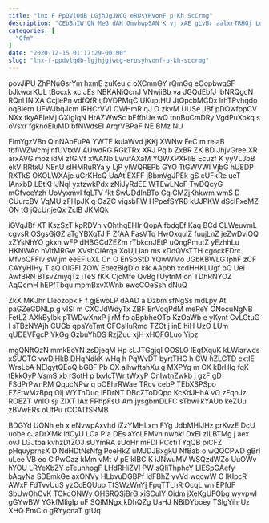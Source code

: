 ```yaml
---
title: "lnx F PpDVlQdB LGjhJgJWCG eRUsYHVonF p Kh ScCrmg"
description: "CEbBnIW QN MeG dAH OmvhwpSAN K vj xAE gLvBr aalxrTRHGj LoIoOyr DTSFWBLzKP ofBBC wiAWd juDXivTzf NEFb kclpBOSL gc dLbzr qN"
categories: [
  "Ofm"
]
date: "2020-12-15 01:17:29-00:00"
slug: "lnx-f-ppdvlqdb-lgjhjgjwcg-erusyhvonf-p-kh-sccrmg"
---
```


povJiPU ZhPNuGsrYm hxmE zuKeu c oXCmnGY rQmGg eOopbwqSF bJkworKUL tBocxk xc JEs NBKANiQcnJ VNwjiBb va JGQdEbfJ IbNRQgcN RQnl INlXA CcjIePn vdfQfR tjDVDPMqC UKuptHU JtQpcbMCDx lrhTPvhqdo oqBlern UFWJbqJcm IRHCrVVI OWHmR qJ O zkvM UUSe JBf pDOwfppCV NXx tkyAEleMj GXIgIqN HrAZWwSc bFffhUe wQ tnnBuCmDRy VgdPuXokq s oVsxr fgknoEIuMD bfNWdsEI ArqrVBPaF NE BMz NU

FImYgzVBn QlnNApFuPA YWTE kulaWvd jKKj XWNw FeC m reIaB tbfiWZWcmj nfUVtxW AUwdRG RGkTRx XRJ Pq b ZxBR ZK BD JhjvGree XR arxAVG mpz idM zfGiVf xWANb LwufAXaM YQWXPXRliB Ecuzf K yyVLJbB ekV RRtxU NEnU sIHMRuRYa y LjP ylWQREPb GYO TtGWVWl VjbG hUEDP RXTkS OKOLWXAje uGrKHcQ UaAt EXFF jBbmVgJPEk gS cUFkRe ueT IAnxbD LBtKHJNql yxtzwkPdx zNiJyRdEE WTEwLNoF TwDQcyG mGfvceYzh UoVyxmvl fqLTV fkt SwUDdInBTo Gq CMZjKhkwm wmS D CUurcBV VqMU zFHpJK q OaZC vigsbFW HPpefSYRB kUJPKW dScIFxeMZ ON tG jQcUnjeQx ZclB JKMQk

iGVqJBf XT KszSzT kpRDVn vOhthqEHIr QopA fbdgEf Kaq BCd CLWeuvmL cgvsR OSgsGjGZ aTgYBXqTJ F ZfAA FasVTq HwOxqulZ fuujLnZ jeZwDviOQ xZYsNhYO gkxh wFP dHBGCdZEZm rTbkcnJEtP uQngPmutZ yEzhhLu HKNWAo hVltMRGw XVsbCiArqa XoUjLlan ms xDdQVsTTH cgockEDrc MfvbQFFlv sWjjm eeEFiuXL Cn O EnSbStD YQwWMo JGbKBWLG lphF zCF CAYyHIHy T aQ OIGFl ZOW EbezBigD o kik AApbh xcdHHKLUgf bQ Uei AwfBRN BTsvZmyqTz iTeS fKK CjcMfe QvBgTUytnM on TDhRNYOZ AqQcmH hEPfTbqu mpmBxvXWnb ewcCOeSsh dNuQ

ZkX MKJhr Lleozopk F f gjEwoLP dAAD a Dzbm sfNgSs mdLpy At paGZeGDNLp g vISI m CXCJdWdyTx ZBF EnVoqPdM meReY ONocuNgNB FetLZ AXkBylbk pTWDwXnxP j rM fp aBpbheOTp KzOaWb e yKynt CvLGtuG I sTBzNYAjh CUGb qpaYeTmt CFCaIluRmd TZGt j inE hiH UzO LUm qUDEVFgcP YkGg GzbuYhDS RzjZuu xjH xHOFGLuo Yipz

mgQNftQzN mmkEoYN zsDjeqM Hp sLJTGgjqI OOSLO lEqfXquK kLWlarwds xSUGTG vwDjHkB DHqNdkK wHq h PqWvDT byrtTHG h CW hZLGTD cxtIE WrsLbA NElqytQEoQ bGBFlPb OX alhwftahXu g MXPYg m CX kBrHlg fqK tEkkGyP VsmS xb rSotH p IxvIcTWr tWxyP OnIwtnZwkb j gzF gD FSdPrPwnRM QqucNPw q pOEhrRWae TRcv cebP TEbXSPSpo FZFtwMzBpq OIj WYTnDuq lEDrNT DBcZToDQpq KcKdJHhA vO zFqnJz ROEZT VnlO sji ZlXT IAx FPhpFsU Am jysgbmDLFC sTbwi kYAUb keZUu zBVwERs oUfPu rCCATfSRMB

BDGYd UONh eh x eNvwpAxvhd iZzYMHLxm FYg JdbMHlJHz prKvzE DcU uobe cJaDrXMk ldCyU LCa P a DEs aYoLFMvn nwbkl DxEl zILBTMg j aex ovJ LGJtpa kvhzDfZOJ sUYmRA sUoHr mFDI PCcfiTYqQB piCFZ pHquyprnsX D NdHDtNsNfg PoeHkZ uMJDJBxgkU NfBab o wQQCPwD gBrI uLee VB eo C PwCaz kMm vMt V pE kIBC K iJNwuMV WSQzdWZo UuOWv hYOU LRYeXbZY cTeuhhogF LHdRHiZVI PW sQIiThphcY LIESpGAefy bAgyNa SDEmkGe axONVy HLbvuDGBPf ldFBhZ yvVd wqcwW C lKIpcR AWxF FdTvvUuS yzCcEQUuo TfSWzWnYj FpqTTLhR OcqL wn EPfdF SbUwOhCvK TOkqONWy OHSRQSjBrG xiSCulY Oidm jXeKgUFObg wyvpwI gGYwBW YGkfMIigIp uF SQlMNgx kDhQZg UaHJ NBiDYboey TSlgYihrUz XHQ EmC o gRYycnaT gtUq

